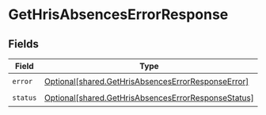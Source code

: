 # GetHrisAbsencesErrorResponse


## Fields

| Field                                                                                                                | Type                                                                                                                 | Required                                                                                                             | Description                                                                                                          |
| -------------------------------------------------------------------------------------------------------------------- | -------------------------------------------------------------------------------------------------------------------- | -------------------------------------------------------------------------------------------------------------------- | -------------------------------------------------------------------------------------------------------------------- |
| `error`                                                                                                              | [Optional[shared.GetHrisAbsencesErrorResponseError]](undefined/models/shared/gethrisabsenceserrorresponseerror.md)   | :heavy_check_mark:                                                                                                   | N/A                                                                                                                  |
| `status`                                                                                                             | [Optional[shared.GetHrisAbsencesErrorResponseStatus]](undefined/models/shared/gethrisabsenceserrorresponsestatus.md) | :heavy_check_mark:                                                                                                   | N/A                                                                                                                  |
